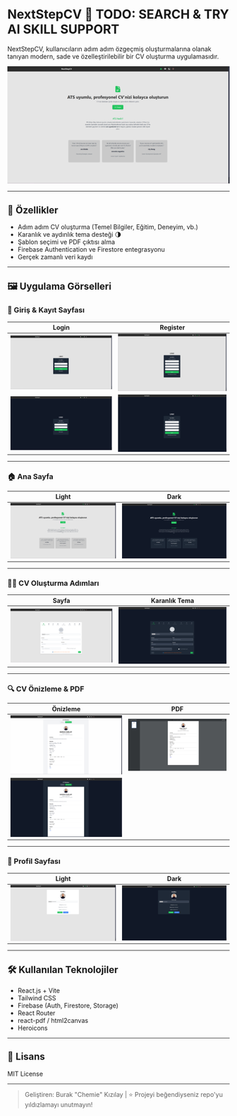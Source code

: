 # NextStepCV 🚀  TODO: SEARCH & TRY AI SKILL SUPPORT

NextStepCV, kullanıcıların adım adım özgeçmiş oluşturmalarına olanak tanıyan modern, sade ve özelleştirilebilir bir CV oluşturma uygulamasıdır.

![Landing](./public/screenshots/landing_page.png)

---
<!---
## 🔧 Kurulum ve Başlatma

### 1. Repository'yi Klonlayın
```bash
git clone https://github.com/chemieai/nextstepcv.git
cd nextstepcv
```

### 2. Bağımlılıkları Kurun
```bash
npm install
npm install -D tailwindcss postcss autoprefixer
npx tailwindcss init -p
npm install react-router-dom
npm install @heroicons/react
npm install @react-pdf/renderer
```

if you get error with tailwind
```bash
npm install -D @tailwindcss/postcss
```

### 3. Firebase Ayarlarını Yapın
`/src/firebase.js` dosyasındaki Firebase konfigürasyon bilgilerini kendi projenize göre doldurun.

### 4. Firebase Configuration
```bash
npm install -g firebase-tools
firebase login
firebase use --add
```
loginde hata alırsanız
#### 1.PowerShell'i Yönetici olarak çalıştırın:
  Başlat Menüsüne "PowerShell" yazın
  "Windows PowerShell" üzerine sağ tıkla > Yönetici olarak çalıştır seçeneğine tıklayın
#### 2.Aşağıdaki komutu çalıştırın:
```bash
Set-ExecutionPolicy -Scope Process -ExecutionPolicy Bypass
```
eğer yine de aşağıdaki gibi bir hata alırsanız 
```bash
Error: firebase use must be run from a Firebase project directory.
Run firebase init to start a project directory in the current folder.
```
aşağıdaki komutu çalıştırın:
```bash
firebase init
```
tüm kurulumu tamamladıktan sonra da
```bash
firebase deploy
```
yapmayı unutmayın

### 5. Backend kurulumu
```bash
mkdir backend
cd backend
npm init -y
npm install express cors dotenv firebase-admin
npm install multer
```

### 6. Uygulamayı Başlatın
```bash
npm run dev
```

---
--->

## 🌟 Özellikler

- Adım adım CV oluşturma (Temel Bilgiler, Eğitim, Deneyim, vb.)
- Karanlık ve aydınlık tema desteği 🌗
- Şablon seçimi ve PDF çıktısı alma
- Firebase Authentication ve Firestore entegrasyonu
- Gerçek zamanlı veri kaydı

---

## 🖼️ Uygulama Görselleri

### 🔐 Giriş & Kayıt Sayfası
| Login | Register |
|-------|----------|
| ![](./public/screenshots/login_page.png) | ![](./public/screenshots/register_page.png) |
| ![](./public/screenshots/login_page_dark.png) | ![](./public/screenshots/register_page_dark.png) |

---

### 🏠 Ana Sayfa
| Light | Dark |
|-------|------|
| ![](./public/screenshots/landing_page.png) | ![](./public/screenshots/landing_page_dark.png) |

---

### 🧑‍💼 CV Oluşturma Adımları
| Sayfa | Karanlık Tema |
|-------|---------------|
| ![](./public/screenshots/cv_builder_page.png) | ![](./public/screenshots/cv_builder_page_dark.png) |

---

### 🔍 CV Önizleme & PDF
| Önizleme | PDF |
|----------|------|
| ![](./public/screenshots/cv_preview_page.png) | ![](./public/screenshots/example_basic_cv.png) |
| ![](./public/screenshots/cv_preview_page_dark.png) |  |

---

### 👤 Profil Sayfası
| Light | Dark |
|-------|------|
| ![](./public/screenshots/profile_page.png) | ![](./public/screenshots/profile_page_dark.png) |

---

## 🛠️ Kullanılan Teknolojiler

- React.js + Vite
- Tailwind CSS
- Firebase (Auth, Firestore, Storage)
- React Router
- react-pdf / html2canvas
- Heroicons

---

## 📄 Lisans
MIT License

---

> Geliştiren: Burak "Chemie" Kızılay | ⭐️ Projeyi beğendiyseniz repo'yu yıldızlamayı unutmayın!
